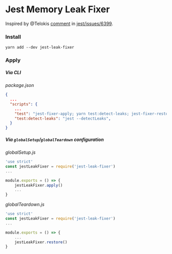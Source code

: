 # Jest Memory Leak Fixer

Inspired by @Telokis [comment](https://github.com/facebook/jest/issues/6399#issuecomment-399888409) in [jest/issues/6399](https://github.com/facebook/jest/issues/6399).

### Install
`yarn add --dev jest-leak-fixer`

### Apply
##### Via CLI
_package.json_
```json
{
  ...
  "scripts": {
    ...
    "test": "jest-fixer-apply; yarn test:detect-leaks; jest-fixer-restore",
    "test:detect-leaks": "jest --detectLeaks",
  }
}
```
##### Via `globalSetup`/`globalTeardown` configuration
_globalSetup.js_
```javascript
'use strict'
const jestLeakFixer = require('jest-leak-fixer')
...

module.exports = () => {
    jestLeakFixer.apply()
    ...
}
```

_globalTeardown.js_
```javascript
'use strict'
const jestLeakFixer = require('jest-leak-fixer')
...

module.exports = () => {
    ...
    jestLeakFixer.restore()
}
```